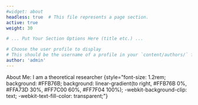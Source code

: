 ```yaml
---
#widget: about
headless: true  # This file represents a page section.
active: true
weight: 30

# ... Put Your Section Options Here (title etc.) ...

# Choose the user profile to display
# This should be the username of a profile in your `content/authors/` folder.
author: 'admin'
---
```

About Me: I am a theoretical researcher
{style="font-size: 1.2rem; background: #FFB76B; background: linear-gradient(to right, #FFB76B 0%, #FFA73D 30%, #FF7C00 60%, #FF7F04 100%); -webkit-background-clip: text; -webkit-text-fill-color: transparent;"}
